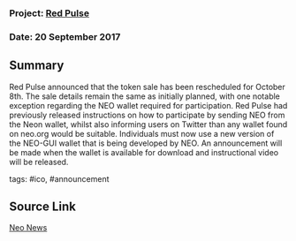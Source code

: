 ### Project: [Red Pulse](../projects/redpulse.md)
### Date: 20 September 2017
## Summary
  
Red Pulse announced that the token sale has been rescheduled for October 8th.
The sale details remain the same as initially planned, with one notable exception regarding the NEO wallet required for participation. 
Red Pulse had previously released instructions on how to participate by sending NEO from the Neon wallet, whilst also informing users on Twitter than any wallet found on neo.org would be suitable.
Individuals must now use a new version of the NEO-GUI wallet that is being developed by NEO. An announcement will be made when the wallet is available for download and instructional video will be released.
  
tags: #ico, #announcement
## Source Link
[Neo News](https://neonewstoday.com/general/red-pulse-ico-rescheduled-october-8th/) 
